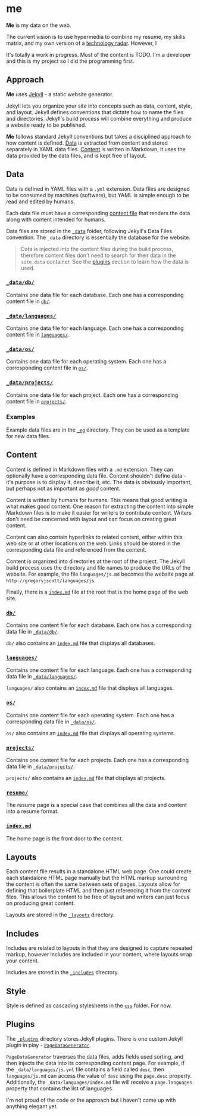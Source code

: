 # me

**Me** is my data on the web.

The current vision is to use hypermedia to combine my resume, my skills matrix, and my own version of a [technology radar](http://www.thoughtworks.com/radar). However, I

It's totally a work in progress. Most of the content is TODO. I'm a developer and this is my project so I did the programming first.

## Approach

**Me** uses [Jekyll](http://jekyllrb.com) - a static website generator.

Jekyll lets you organize your site into concepts such as data, content, style, and layout. Jekyll defines conventions that dictate how to name the files and directories. Jekyll's build process will combine everything and produce a website ready to be published.

**Me** follows standard Jekyll conventions but takes a disciplined approach to how content is defined. [Data](#data) is extracted from content and stored separately in YAML data files. [Content](#content) is written in Markdown, it uses the data provided by the data files, and is kept free of layout.

## Data

Data is defined in YAML files with a `.yml` extension. Data files are designed to be consumed by machines (software), but YAML is simple enough to be read and edited by humans.

Each data file must have a corresponding [content file](#content) that renders the data along with content intended for humans.

Data files are stored in the [`_data`](_data) folder, following Jekyll's Data Files convention. The `_data` directory is essentially the database for the website.

> Data is injected into the content files during the build process, therefore content files don't need to search for their data in the `site.data`  container. See the [plugins](#plugins) section to learn how the data is used.

### [`_data/db/`](_data/db)

Contains one data file for each database. Each one has a corresponding content file in [`db/`](db).

### [`_data/languages/`](_data/languages)

Contains one data file for each language. Each one has a corresponding content file in [`languages/`](languages).

### [`_data/os/`](_data/os)

Contains one data file for each operating system. Each one has a corresponding content file in [`os/`](os).

### [`_data/projects/`](_data/projects)

Contains one data file for each project. Each one has a corresponding content file in [`projects/`](projects).

### Examples

Example data files are in the [`_eg`](_eg) directory. They can be used as a template for new data files.

## Content

Content is defined in Markdown files with a `.md` extension. They can optionally have a corresponding data file. Content shouldn't define data - it's purpose is to display it, describe it, etc. The data is obviously important, but perhaps not as important as _good_ content.

Content is written by humans for humans. This means that good writing is what makes good content. One reason for extracting the content into simple Markdown files is to make it easier for writers to contribute content. Writers don't need be concerned with layout and can focus on creating great content.

Content can also contain hyperlinks to related content, either within this web site or at other locations on the web. Links should be stored in the corresponding data file and referenced from the content.

Content is organized into directories at the root of the project. The Jekyll build process uses the directory and file names to produce the URLs of the website. For example, the file `languages/js.md` becomes the website page at `http://gregoryjscott/languages/js`.

Finally, there is a [`index.md`](index.md) file at the root that is the home page of the web site.

### [`db/`](db)

Contains one content file for each database. Each one has a corresponding data file in [`_data/db/`](_data/db).

`db/` also contains an [`index.md`](db/index.md) file that displays all databases.

### [`languages/`](languages)

Contains one content file for each language. Each one has a corresponding data file in [`_data/languages/`](_data/languages).

`languages/` also contains an [`index.md`](languages/index.md) file that displays all languages.

### [`os/`](os)

Contains one content file for each operating system. Each one has a corresponding data file in [`_data/os/`](_data/os).

`os/` also contains an [`index.md`](os/index.md) file that displays all operating systems.

### [`projects/`](projects)

Contains one content file for each projects. Each one has a corresponding data file in [`_data/projects/`](_data/projects).

`projects/` also contains an [`index.md`](projects/index.md) file that displays all projects.

### [`resume/`](resume)

The resume page is a special case that combines all the data and content into a resume format.

### [`index.md`](index.md)

The home page is the front door to the content.

## Layouts

Each content file results in a standalone HTML web page. One could create each standalone HTML page manually but the HTML markup surrounding the content is often the same between sets of pages. Layouts allow for defining that boilerplate HTML and then just referencing it from the content files. This allows the content to be free of layout and writers can just focus on producing great content.

Layouts are stored in the [`_layouts`](_layouts) directory.

## Includes

Includes are related to layouts in that they are designed to capture repeated markup, however includes are included in your content, where layouts wrap your content.

Includes are stored in the [`_includes`](_includes) directory.

## Style

Style is defined as cascading stylesheets in the [`css`](css) folder. For now.

## Plugins

The [`_plugins`](_plugins) directory stores Jekyll plugins. There is one custom Jekyll plugin in play - [`PageDataGenerator`](_plugins/page_data_generator.rb).

`PageDataGenerator` traverses the data files, adds fields used sorting, and then injects the data into its corresponding content page. For example, if the `_data/languages/js.yml` file contains a field called `desc`, then `languages/js.md` can access the value of `desc` using the `page.desc` property. Additionally, the `_data/languages/index.md` file will receive a `page.languages` property that contains the list of languages.

I'm not proud of the code or the approach but I haven't come up with anything elegant yet.
